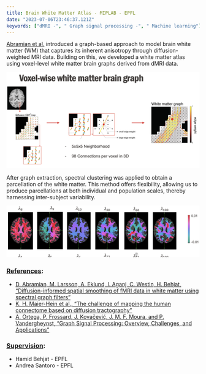 ```yaml
---
title: Brain White Matter Atlas - MIPLAB - EPFL
date: "2023-07-06T23:46:37.121Z"  
keywords: ["dMRI -", " Graph signal processing -", " Machine learning"]
---
```


[Abramian et al.](https://www.sciencedirect.com/science/article/pii/S1053811921003724?via%3Dihub) introduced a graph-based approach to model brain white matter (WM) that captures its inherent anisotropy through diffusion-weighted MRI data. Building on this, we developed a white matter atlas using voxel-level white matter brain graphs derived from dMRI data.

![White Matter Brain Graphs](Graph.png)

After graph extraction, spectral clustering was applied to obtain a parcellation of the white matter. This method offers flexibility, allowing us to produce parcellations at both individual and population scales, thereby harnessing inter-subject variability.

![Spectral Clustering of WM](EigenValue.png)  

### <ins>References</ins>:
- [D. Abramian, M. Larsson, A. Eklund, I. Aganj, C. Westin, H. Behjat, “Diffusion-informed spatial smoothing of fMRI data in white matter using spectral graph filters”](https://www.sciencedirect.com/science/article/pii/S1053811921003724?via%3Dihub)  
- [K. H. Maier-Hein et al., “The challenge of mapping the human connectome based on diffusion tractography”](https://www.nature.com/articles/s41467-017-01285-x)  
- [A. Ortega, P. Frossard, J. Kovačević, J. M. F. Moura, and P. Vandergheynst, “Graph Signal Processing: Overview, Challenges, and Applications”](https://ieeexplore.ieee.org/document/8347162)  

### <ins>Supervision</ins>:  
- Hamid Behjat - EPFL  
- Andrea Santoro - EPFL  
